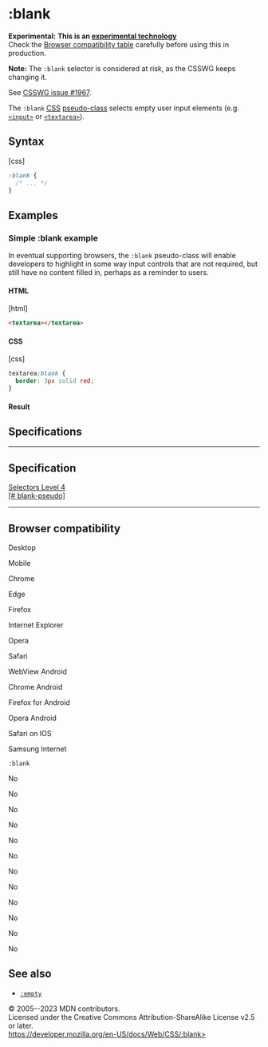 :blank
======

**Experimental:** **This is an [experimental
technology](https://developer.mozilla.org/en-US/docs/MDN/Writing_guidelines/Experimental_deprecated_obsolete#experimental)**\
Check the [Browser compatibility table](#browser_compatibility)
carefully before using this in production.

**Note:** The `:blank` selector is considered at risk, as the CSSWG
keeps changing it.

See [CSSWG issue
\#1967](https://github.com/w3c/csswg-drafts/issues/1967).

The `:blank` [CSS](https://developer.mozilla.org/en-US/docs/Web/CSS)
[pseudo-class](pseudo-classes.md) selects empty user input elements (e.g.
[`<input>`](https://developer.mozilla.org/en-US/docs/Web/HTML/Element/input)
or
[`<textarea>`](https://developer.mozilla.org/en-US/docs/Web/HTML/Element/textarea)).

Syntax
------

[css]

```css
:blank {
  /* ... */
}
```

Examples
--------

### Simple :blank example

In eventual supporting browsers, the `:blank` pseudo-class will enable
developers to highlight in some way input controls that are not
required, but still have no content filled in, perhaps as a reminder to
users.

#### HTML

[html]

```html
<textarea></textarea>
```

#### CSS

[css]

```css
textarea:blank {
  border: 3px solid red;
}
```

#### Result

Specifications
--------------

  --------------------------------------------------------------------------

Specification
  --------------------------------------------------------------------------

  [Selectors Level 4\
  [\#
  blank-pseudo]](https://drafts.csswg.org/selectors/#blank-pseudo)

  --------------------------------------------------------------------------

Browser compatibility
---------------------

Desktop

Mobile

Chrome

Edge

Firefox

Internet Explorer

Opera

Safari

WebView Android

Chrome Android

Firefox for Android

Opera Android

Safari on IOS

Samsung Internet

`:blank`

No

No

No

No

No

No

No

No

No

No

No

No

See also
--------

- [`:empty`](:empty)

© 2005--2023 MDN contributors.\
Licensed under the Creative Commons Attribution-ShareAlike License v2.5
or later.\
https://developer.mozilla.org/en-US/docs/Web/CSS/:blank>
